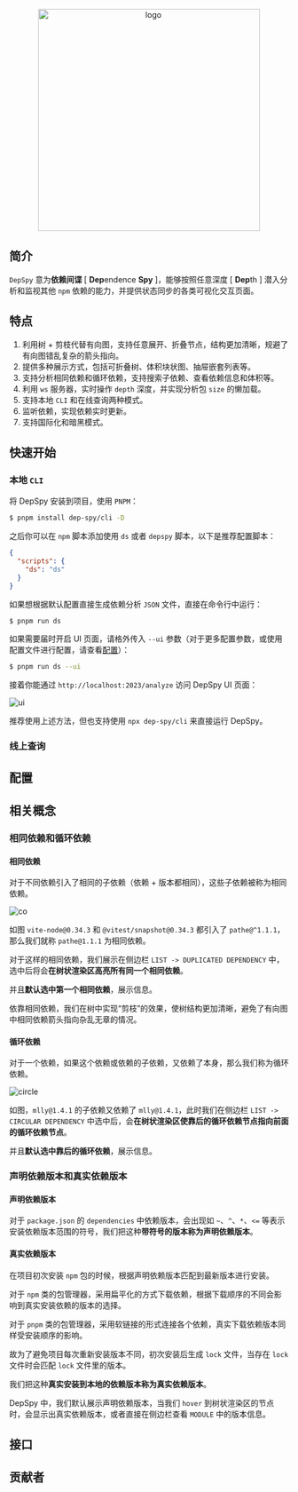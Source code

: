 <p align="center">
  <img src="https://cheerioinf-img.oss-cn-beijing.aliyuncs.com/img/logo_light_small.svg" alt="logo" width="400" />
  
## 简介

`DepSpy` 意为**依赖间谍** [ **Dep**endence **Spy** ]，能够按照任意深度 [ **Dep**th ] 潜入分析和监视其他 `npm` 依赖的能力，并提供状态同步的各类可视化交互页面。

## 特点

1. 利用树 + 剪枝代替有向图，支持任意展开、折叠节点，结构更加清晰，规避了有向图错乱复杂的箭头指向。
2. 提供多种展示方式，包括可折叠树、体积块状图、抽屉嵌套列表等。
3. 支持分析相同依赖和循环依赖，支持搜索子依赖、查看依赖信息和体积等。
4. 利用 `ws` 服务器，实时操作 `depth` 深度，并实现分析包 `size` 的懒加载。
5. 支持本地 `CLI` 和在线查询两种模式。
6. 监听依赖，实现依赖实时更新。
7. 支持国际化和暗黑模式。

## 快速开始

### 本地 `CLI`

将 DepSpy 安装到项目，使用 `PNPM`：

```bash
$ pnpm install dep-spy/cli -D
```

之后你可以在 `npm` 脚本添加使用 `ds` 或者 `depspy` 脚本，以下是推荐配置脚本：

```json
{
  "scripts": {
    "ds": "ds"
  }
}
```

如果想根据默认配置直接生成依赖分析 `JSON` 文件，直接在命令行中运行：

```bash
$ pnpm run ds
```

如果需要届时开启 UI 页面，请格外传入 `--ui` 参数（对于更多配置参数，或使用配置文件进行配置，请查看[配置](#配置)）：

```bash
$ pnpm run ds --ui
```

接着你能通过 `http://localhost:2023/analyze` 访问 DepSpy UI 页面：

![ui](https://cheerioinf-img.oss-cn-beijing.aliyuncs.com/img/image-20230828225639712%202.png)

推荐使用上述方法，但也支持使用 `npx dep-spy/cli` 来直接运行 DepSpy。

### 线上查询

## 配置

## 相关概念

### 相同依赖和循环依赖

#### 相同依赖

对于不同依赖引入了相同的子依赖（依赖 + 版本都相同），这些子依赖被称为相同依赖。

![co](https://cheerioinf-img.oss-cn-beijing.aliyuncs.com/img/image-20230828230956388.png)

如图 `vite-node@0.34.3` 和 `@vitest/snapshot@0.34.3` 都引入了 `pathe@^1.1.1`，那么我们就称 `pathe@1.1.1` 为相同依赖。

对于这样的相同依赖，我们展示在侧边栏 `LIST -> DUPLICATED DEPENDENCY` 中，选中后将会**在树状渲染区高亮所有同一个相同依赖**。

并且**默认选中第一个相同依赖**，展示信息。

依靠相同依赖，我们在树中实现“剪枝”的效果，使树结构更加清晰，避免了有向图中相同依赖箭头指向杂乱无章的情况。

#### 循环依赖

对于一个依赖，如果这个依赖或依赖的子依赖，又依赖了本身，那么我们称为循环依赖。

![circle](https://cheerioinf-img.oss-cn-beijing.aliyuncs.com/img/image-20230828231818539.png)

如图，`mlly@1.4.1` 的子依赖又依赖了 `mlly@1.4.1`，此时我们在侧边栏 `LIST -> CIRCULAR DEPENDENCY` 中选中后，会**在树状渲染区使靠后的循环依赖节点指向前面的循环依赖节点**。

并且**默认选中靠后的循环依赖**，展示信息。

### 声明依赖版本和真实依赖版本

#### 声明依赖版本

对于 `package.json` 的 `dependencies` 中依赖版本，会出现如 `~`、`^`、`*`、`<=` 等表示安装依赖版本范围的符号，我们把这种**带符号的版本称为声明依赖版本**。

#### 真实依赖版本

在项目初次安装 `npm` 包的时候，根据声明依赖版本匹配到最新版本进行安装。

对于 `npm` 类的包管理器，采用扁平化的方式下载依赖，根据下载顺序的不同会影响到真实安装依赖的版本的选择。

对于 `pnpm` 类的包管理器，采用软链接的形式连接各个依赖，真实下载依赖版本同样受安装顺序的影响。

故为了避免项目每次重新安装版本不同，初次安装后生成 `lock` 文件，当存在 `lock` 文件时会匹配 `lock` 文件里的版本。

我们把这种**真实安装到本地的依赖版本称为真实依赖版本**。

DepSpy 中，我们默认展示声明依赖版本，当我们 `hover` 到树状渲染区的节点时，会显示出真实依赖版本，或者直接在侧边栏查看 `MODULE` 中的版本信息。

## 接口

## 贡献者
